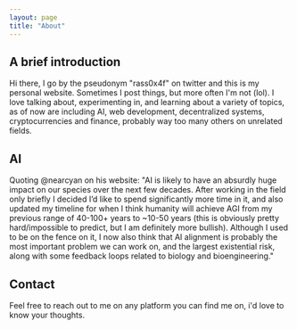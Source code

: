 ```yaml
---
layout: page
title: "About"
---
```



## A brief introduction

Hi there, I go by the pseudonym "rass0x4f" on twitter and this is my personal website. Sometimes I post things, but more often I'm not (lol). I love talking about, experimenting in, and learning about a variety of topics, as of now are including AI, web development, decentralized systems, cryptocurrencies and finance, probably way too many others on unrelated fields.  


## AI

Quoting @nearcyan on his website: "AI is likely to have an absurdly huge impact on our species over the next few decades. After working in the field only briefly I decided I’d like to spend significantly more time in it, and also updated my timeline for when I think humanity will achieve AGI from my previous range of 40-100+ years to ~10-50 years (this is obviously pretty hard/impossible to predict, but I am definitely more bullish). Although I used to be on the fence on it, I now also think that AI alignment is probably the most important problem we can work on, and the largest existential risk, along with some feedback loops related to biology and bioengineering."


## Contact

Feel free to reach out to me on any platform you can find me on, i'd love to know your thoughts.
